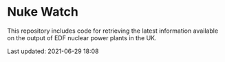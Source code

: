 # Nuke Watch

This repository includes code for retrieving the latest information available on the output of EDF nuclear power plants in the UK.

Last updated: 2021-06-29 18:08